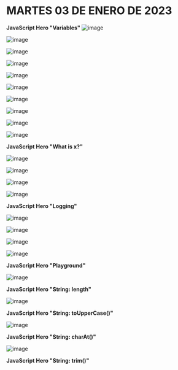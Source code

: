 # MARTES 03 DE ENERO DE 2023

**JavaScript Hero "Variables"**
![image](https://user-images.githubusercontent.com/78062925/211178276-ddf314b9-3c13-405d-83c4-e5234f8c2587.png)

![image](https://user-images.githubusercontent.com/78062925/211178285-ef4392b4-cce3-4141-aba2-51f8d2b5395e.png)

![image](https://user-images.githubusercontent.com/78062925/211178318-433cc878-eb7d-41b0-8ec6-7acf06b8c09d.png)

![image](https://user-images.githubusercontent.com/78062925/211178351-13f560b6-cf93-4e61-af13-039d5704b589.png)

![image](https://user-images.githubusercontent.com/78062925/211178374-5538a893-8a46-485b-9171-3d3d4fd8dc98.png)

![image](https://user-images.githubusercontent.com/78062925/211178408-5ab0566c-4f2c-43cf-adc3-5a75c87ae5c1.png)

![image](https://user-images.githubusercontent.com/78062925/211178424-4c182b75-edeb-4ed4-8876-4c3b63f7562e.png)

![image](https://user-images.githubusercontent.com/78062925/211178464-c6305580-c25a-4886-b24a-95c971a7c094.png)

![image](https://user-images.githubusercontent.com/78062925/211178469-e510fe15-3879-4a9d-97f9-e9b941f27e0a.png)

![image](https://user-images.githubusercontent.com/78062925/211178518-311aa538-5847-4227-ac13-7e5cacc28769.png)

**JavaScript Hero "What is x?"**

![image](https://user-images.githubusercontent.com/78062925/211178540-66a3c131-dbcb-4a23-afca-a0596210ee90.png)

![image](https://user-images.githubusercontent.com/78062925/211178595-b619a526-de83-4f12-9445-262942fb0bd0.png)

![image](https://user-images.githubusercontent.com/78062925/211178653-ec76389d-8764-4908-b4cb-2f64d60aba24.png)

![image](https://user-images.githubusercontent.com/78062925/211178669-e4994b11-a692-4202-bf56-861420150906.png)

**JavaScript Hero "Logging"**

![image](https://user-images.githubusercontent.com/78062925/211178684-9544fd30-e3cb-4749-b447-0617f8568abb.png)

![image](https://user-images.githubusercontent.com/78062925/211178720-3bc6fe83-9458-4b83-b003-466f158634f2.png)

![image](https://user-images.githubusercontent.com/78062925/211178868-9bab1e30-7a1c-4b4d-984c-6b019332df2b.png)

![image](https://user-images.githubusercontent.com/78062925/211178888-b94685cb-63b8-49e5-a611-b0d6143f0014.png)

**JavaScript Hero "Playground"**

![image](https://user-images.githubusercontent.com/78062925/211178946-82e3a142-594e-46bb-8bb0-e5df134ab09b.png)

**JavaScript Hero "String: length"**

![image](https://user-images.githubusercontent.com/78062925/211179002-bfdb6cb2-4579-4638-b212-a66d3eba5591.png)

**JavaScript Hero "String: toUpperCase()"**

![image](https://user-images.githubusercontent.com/78062925/211179061-85e261ec-aca5-4376-8439-fdd6c32ff75d.png)

**JavaScript Hero "String: charAt()"**

![image](https://user-images.githubusercontent.com/78062925/211179104-1f61fd07-e02b-49fa-be3a-330e2795d2b1.png)

**JavaScript Hero "String: trim()"**



